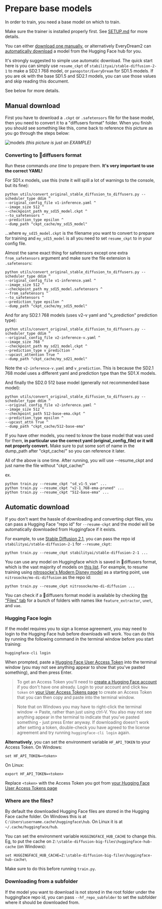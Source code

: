 # Prepare base models

In order to train, you need a base model on which to train.  

Make sure the trainer is installed properly first. See [SETUP.md](SETUP.md) for more details.

You can either [download one manually](#manual-download), or alternatively EveryDream2 can [automatically download](#automatic-download) a model from the Hugging Face hub for you.

It's strongly suggested to simple use automatic download.  The quick start here is you can simply use `resume_ckpt` of `stabilityai/stable-diffusion-2-1` to make a SD2.1 768 model, or `panopstor/EveryDream` for SD1.5 models.  If you are ok with the base SD1.5 and SD2.1 models, you can use those values and skip reading this document.

See below for more details.

## Manual download

First you have to download a `.ckpt` or `.safetensors` file for the base model, then you need to convert it to a "diffusers format" folder.  When you finish you should see something like this, come back to reference this picture as you go through the steps below:

![models](ckptcache.png) *(this picture is just an EXAMPLE)*

### Converting to 🧨diffusers format

Run these commands *one time* to prepare them. **It's very important to use the correct YAML!**

For SD1.x models, use this (note it will spill a lot of warnings to the console, but its fine):

    python utils/convert_original_stable_diffusion_to_diffusers.py --scheduler_type ddim ^
    --original_config_file v1-inference.yaml ^
    --image_size 512 ^
    --checkpoint_path my_sd15_model.ckpt ^
    --to_safetensors ^
    --prediction_type epsilon ^
    --dump_path "ckpt_cache/my_sd15_model"

...where `my_sd15_model.ckpt` is the filename you want to convert to prepare for training and `my_sd15_model` is all you need to set `resume_ckpt` to in your config file.

Almost the same exact thing for safetensors except one extra `from_safetensors` argument and make sure the file extension is `.safetensors`:

    python utils/convert_original_stable_diffusion_to_diffusers.py --scheduler_type ddim ^
    --original_config_file v1-inference.yaml ^
    --image_size 512 ^
    --checkpoint_path my_sd15_model.safetensors ^
    --from_safetensors ^
    --to_safetensors ^
    --prediction_type epsilon ^
    --dump_path "ckpt_cache/my_sd15_model"

And for any SD2.1 768 models (uses v2-v yaml and "v_prediction" prediction type):

    python utils/convert_original_stable_diffusion_to_diffusers.py --scheduler_type ddim ^
    --original_config_file v2-inference-v.yaml ^
    --image_size 768 ^
    --checkpoint_path my_sd21_model.ckpt ^
    --prediction_type v_prediction ^
    --upcast_attention True ^
    --dump_path "ckpt_cache/my_sd21_model"

Note the `v2-inference-v.yaml` and `v_prediction`.  This is because the SD2.1 768 model uses a different yaml and prediction type than the SD1.X models. 

And finally the SD2.0 512 base model (generally not recommended base model):

    python utils/convert_original_stable_diffusion_to_diffusers.py --scheduler_type ddim ^
    --original_config_file v2-inference.yaml ^
    --image_size 512 ^
    --checkpoint_path 512-base-ema.ckpt ^
    --prediction_type epsilon ^
    --upcast_attn True ^
    --dump_path "ckpt_cache/512-base-ema"

If you have other models, you need to know the base model that was used for them, **in particular use the correct yaml (original_config_file) or it will not properly convert.** Make sure to put some sort of name in the dump_path after "ckpt_cache/" so you can reference it later.

All of the above is one time.  After running, you will use --resume_ckpt and just name the file without "ckpt_cache/"

ex.

    python train.py --resume_ckpt "sd_v1-5_vae" ...
    python train.py --resume_ckpt "v2-1_768-ema-pruned" ...
    python train.py --resume_ckpt "512-base-ema" ...

## Automatic download

If you don't want the hassle of downloading and converting ckpt files, you can pass a Hugging Face "repo id" for `--resume-ckpt` and the model will be automatically downloaded from Huggingface if it exists.

For example, to use [Stable Diffusion 2.1](https://huggingface.co/stabilityai/stable-diffusion-2-1), you can pass the repo id `stabilityai/stable-diffusion-2-1` for `--resume_ckpt`:

    python train.py --resume_ckpt stabilityai/stable-diffusion-2-1 ...

You can use any model on Huggingface which is saved in 🧨diffusers format, which is the vast majority of models on [this list](https://huggingface.co/models?pipeline_tag=text-to-image&sort=downloads). For example, to resume training using [nitrosocke's Modern Disney model](https://huggingface.co/nitrosocke/mo-di-diffusion) as a starting point, use `nitrosocke/mo-di-diffusion` as the repo id:

    python train.py --resume_ckpt nitrosocke/mo-di-diffusion ...

You can check if a 🧨diffusers format model is available by checking [the "Files" tab](https://huggingface.co/nitrosocke/mo-di-diffusion/tree/main) for a bunch of folders with names like `feature_extractor`, `unet`, and `vae`.

### Hugging Face login

If the model requires you to sign a license agreement, you may need to login to the Hugging Face hub before downloads will work. You can do this by running the following command in the terminal window before you start training:
   
    huggingface-cli login

When prompted, paste a [Hugging Face User Access Token](https://huggingface.co/settings/tokens) into the terminal window (you may not see anything appear to show that you've pasted something), and then press Enter.  

> To get an Access Token you'll need to [create a Hugging Face account](https://huggingface.co/join) if you don't have one already. Login to your account and click `New token` on [your User Access Tokens page](https://huggingface.co/settings/tokens) to create an Access Token that you can then copy and paste into the terminal window.

> Note that on Windows you may have to right-click the terminal window -> Paste, rather than just using ctrl-V. You also may not see anything appear in the terminal to indicate that you've pasted something - just press Enter anyway. If downloading doesn't work after setting a token, double-check you have agreed to the license agreement and try running `huggingface-cli login` again. 

**Alternatively**, you can set the environment variable `HF_API_TOKEN` to your Access Token. On Windows:

    set HF_API_TOKEN=<token>

On Linux:

    export HF_API_TOKEN=<token>

Replace `<token>` with the Access Token you got from [your Hugging Face User Access Tokens page](https://huggingface.co/settings/tokens)

### Where are the files?

By default the downloaded Hugging Face files are stored in the Hugging Face cache folder. On Windows this is at `C:\Users\username.cache\huggingface\hub`. On Linux it is at `~/.cache/huggingface/hub`. 

You can set the environment variable `HUGGINGFACE_HUB_CACHE` to change this. Eg, to put the cache on `Z:\stable-diffusion-big-files\huggingface-hub-cache` (on Windows):

    set HUGGINGFACE_HUB_CACHE=Z:\stable-diffusion-big-files\huggingface-hub-cache\

Make sure to do this before running `train.py`.

### Downloading from a subfolder

If the model you want to download is not stored in the root folder under the huggingface repo id, you can pass `--hf_repo_subfolder` to set the subfolder where it should be downloaded from.
